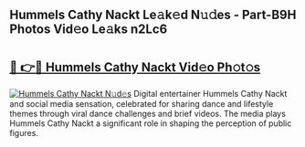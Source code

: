 ## Hummels Cathy Nackt Le𝚊k𝚎d N𝚞𝚍es - Part-B9H Photos Vid𝚎o Le𝚊ks n2Lc6

# <h2><a href="http://fb13eo.evod.top/?m=Hummels+Cathy+Nackt">🔗 👉🔴 Hummels Cathy Nackt Vid𝚎o Ph𝚘t𝚘s</a></h2>

[![Hummels Cathy Nackt N𝚞d𝚎s](https://i.imgur.com/8V9OHl7.gif)](http://fb13eo.evod.top/?m=Hummels+Cathy+Nackt)
Digital entertainer Hummels Cathy Nackt and social media sensation, celebrated for sharing dance and lifestyle themes through viral dance challenges and brief videos. The media plays Hummels Cathy Nackt a significant role in shaping the perception of public figures. 
